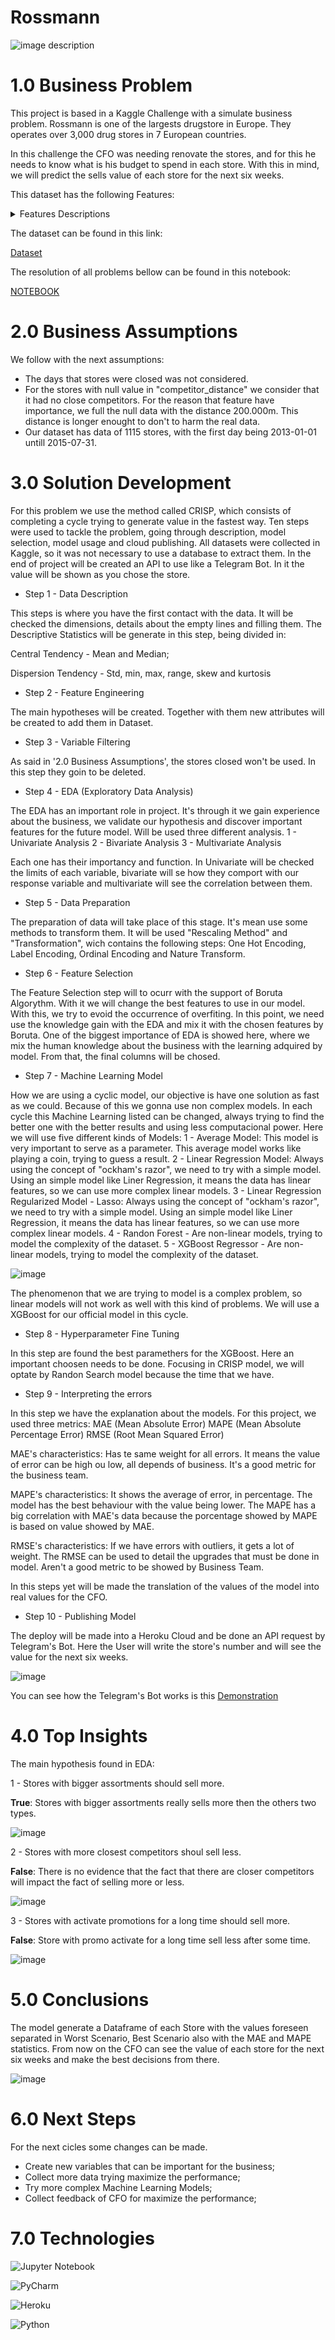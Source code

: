 # Rossmann

![image description](https://repository-images.githubusercontent.com/476548139/91c3cfaa-74ce-4d0a-a349-b787451cc54c)

# 1.0 Business Problem

This project is based in a Kaggle Challenge with a simulate business problem.
Rossmann is one of the largests drugstore in Europe. They operates over 3,000 drug stores in 7 European countries. 

In this challenge the CFO was needing renovate the stores, and for this he needs to know what is his budget to spend in each store. With this in mind, we will predict the sells value of each store for the next six weeks. 

This dataset has the following Features:

<details>
<summary>Features Descriptions</summary>

| Attribute | Description |
| :----- | :----- |
| id | An Id that represents a (Store, Date) duple within the test set |
| Store | Date of the home sale |
| Sales | The turnover for any given day |
| Customers | The number of customers on a given day |
| Open | An indicator for whether the store was open: 0 = closed, 1 = open |
| StateHoliday | Indicates a state holiday. Normally all stores, with few exceptions, are closed on state holidays. |
| SchoolHoliday | Indicates if the (Store, Date) was affected by the closure of public schools |
| StoreType | Differentiates between 4 different store models: a, b, c, d |
| Assortment | Describes an assortment level: a = basic, b = extra, c = extended |
| CompetitionDistance | Distance in meters to the nearest competitor store |
| CompetitionOpenSince[Month/Year] | Gives the approximate year and month of the time the nearest competitor was opened |
| Promo | Indicates whether a store is running a promo on that day |
| Promo2 | Promo2 is a continuing and consecutive promotion for some stores: 0 = store is not participating, 1 = store is participating |
| Promo2Since[Year/Week] | Describes the year and calendar week when the store started participating in Promo2 |
| PromoInterval | describes the consecutive intervals Promo2 is started, naming the months the promotion is started anew. E.g. "Feb,May,Aug,Nov" means each round starts in February, May, August, November of any given year for that store |

 </details>
 
 The dataset can be found in this link:
 
 [Dataset](https://www.kaggle.com/competitions/rossmann-store-sales)  
 
 
 The resolution of all problems bellow can be found in this notebook:
 
 [NOTEBOOK](https://github.com/gustweing/Rossmann/blob/main/Rossmann%20Sales.ipynb)

# 2.0 Business Assumptions

We follow with the next assumptions:

- The days that stores were closed was not considered.
- For the stores with null value in "competitor_distance" we consider that it had no close competitors. For the reason that feature have importance, we full the null data with the distance 200.000m. This distance is longer enought to don't to harm the real data. 
- Our dataset has data of 1115 stores, with the first day being 2013-01-01 untill 2015-07-31.


# 3.0 Solution Development

For this problem we use the method called CRISP, which consists of completing a cycle trying to generate value in the fastest way.
Ten steps were used to tackle the problem, going through description, model selection, model usage and cloud publishing.
All datasets were collected in Kaggle, so it was not necessary to use a database to extract them.
In the end of project will be created an API to use like a Telegram Bot. In it the value will be shown as you chose the store.

* Step 1 - Data Description

This steps is where you have the first contact with the data. It will be checked the dimensions, details about the empty lines and filling them.
The Descriptive Statistics will be generate in this step, being divided in:

Central Tendency - Mean and Median;
  
Dispersion Tendency - Std, min, max, range, skew and kurtosis
 
* Step 2 - Feature Engineering

The main hypotheses will be created. Together with them new attributes will be created to add them in Dataset.

* Step 3 - Variable Filtering

As said in '2.0 Business Assumptions', the stores closed won't be used. In this step they goin to be deleted.

* Step 4 - EDA (Exploratory Data Analysis)

The EDA has an important role in project. It's through it we gain experience about the business, we validate our hypothesis and discover important features for the future model.
Will be used three different analysis.
1 - Univariate Analysis
2 - Bivariate Analysis
3 - Multivariate Analysis

Each one has their importancy and function. 
In Univariate will be checked the limits of each variable, bivariate will se how they comport with our response variable and multivariate will see the correlation between them. 

* Step 5 - Data Preparation

The preparation of data will take place of this stage. It's mean use some methods to transform them.
It will be used "Rescaling Method" and "Transformation", wich contains the following steps: One Hot Encoding, Label Encoding, Ordinal Encoding and Nature Transform.

* Step 6 - Feature Selection

The Feature Selection step will to ocurr with the support of Boruta Algorythm. With it we will change the best features to use in our model. With this, we try to evoid the occurrence of overfiting.
In this point, we need use the knowledge gain with the EDA and mix it with the chosen features by Boruta. One of the biggest importance of EDA is showed here, where we mix the human knowledge about the business with the learning adquired by model. From that, the final columns will be chosed.  

* Step 7 - Machine Learning Model

How we are using a cyclic model, our objective is have one solution as fast as we could. Because of this we gonna use non complex models. In each cycle this Machine Learning listed can be changed, always trying to find the better one with the better results and using less computacional power. 
Here we will use five different kinds of Models:
1 - Average Model: This model is very important to serve as a parameter. This average model works like playing a coin, trying to guess a result.
2 - Linear Regression Model: Always using the concept of "ockham's razor", we need to try with a simple model. Using an simple model like Liner Regression, it means the data has linear features, so we can use more complex linear models.
3 - Linear Regression Regularized Model - Lasso: Always using the concept of "ockham's razor", we need to try with a simple model. Using an simple model like Liner Regression, it means the data has linear features, so we can use more complex linear models.
4 - Randon Forest - Are non-linear models, trying to model the complexity of the dataset.
5 - XGBoost Regressor - Are non-linear models, trying to model the complexity of the dataset.

![image](https://user-images.githubusercontent.com/83656797/178176479-c3666c5e-299e-45f4-8729-ffc428775be5.png)

The phenomenon that we are trying to model is a complex problem, so linear models will not work as well with this kind of problems. We will use a XGBoost for our official model in this cycle.

* Step 8 - Hyperparameter Fine Tuning

In this step are found the best paramethers for the XGBoost. Here an important choosen needs to be done. Focusing in CRISP model, we will optate by Randon Search model because the time that we have.

* Step 9 - Interpreting the errors

In this step we have the explanation about the models. For this project, we used three metrics:
MAE (Mean Absolute Error)
MAPE (Mean Absolute Percentage Error)
RMSE (Root Mean Squared Error)


MAE's characteristics:
Has te same weight for all errors. It means the value of error can be high ou low, all depends of business. It's a good metric for the business team. 

MAPE's characteristics:
It shows the average of error, in percentage. The model has the best behaviour with the value being lower. The MAPE has a big correlation with MAE's data because the porcentage showed by MAPE is based on value showed by MAE.
 
RMSE's characteristics:
If we have errors with outliers, it gets a lot of weight. The RMSE can be used to detail the upgrades that must be done in model. Aren't a good metric to be showed by Business Team. 

In this steps yet will be made the translation of the values of the model into real values for the CFO. 

* Step 10 - Publishing Model

The deploy will be made into a Heroku Cloud and be done an API request by Telegram's Bot.
Here the User will write the store's number and will see the value for the next six weeks.

![image](https://user-images.githubusercontent.com/83656797/179426690-24f7931f-4e03-4c5e-b5e3-6fda201f693d.png)

You can see how the Telegram's Bot works is this [Demonstration](https://www.linkedin.com/feed/update/urn:li:activity:6954601872070426624/)


# 4.0 Top Insights
The main hypothesis found in EDA:

1 - Stores with bigger assortments should sell more.

**True**: Stores with bigger assortments really sells more then the others two types.

![image](https://user-images.githubusercontent.com/83656797/179421670-3eb526dc-3c74-473d-8b4e-188d47e6824f.png)


2 - Stores with more closest competitors shoul sell less.

**False**: There is no evidence that the fact that there are closer competitors will impact the fact of selling more or less.

![image](https://user-images.githubusercontent.com/83656797/179420557-9c745f99-60b4-40a2-b5ac-a6542fb36db7.png)


3 - Stores with activate promotions for a long time should sell more.

**False**: Store with promo activate for a long time sell less after some time.

![image](https://user-images.githubusercontent.com/83656797/179421580-bc70451b-65ec-40f4-a291-56310b35dd7f.png)


# 5.0 Conclusions

The model generate a Dataframe of each Store with the values foreseen separated in Worst Scenario, Best Scenario also with the MAE and MAPE statistics. From now on the CFO can see the value of each store for the next six weeks and make the best decisions from there.

![image](https://user-images.githubusercontent.com/83656797/179425903-9c2d9ad8-84ae-45ca-817b-4dfb5f9d7caf.png)


# 6.0 Next Steps

For the next cicles some changes can be made. 
- Create new variables that can be important for the business;
- Collect more data trying maximize the performance;
- Try more complex Machine Learning Models;
- Collect feedback of CFO for maximize the performance;

# 7.0 Technologies

![Jupyter Notebook](https://img.shields.io/badge/jupyter-%23FA0F00.svg?style=for-the-badge&logo=jupyter&logoColor=white)

![PyCharm](https://img.shields.io/badge/pycharm-143?style=for-the-badge&logo=pycharm&logoColor=black&color=black&labelColor=green)

![Heroku](https://img.shields.io/badge/heroku-%23430098.svg?style=for-the-badge&logo=heroku&logoColor=white)

![Python](https://img.shields.io/badge/python-3670A0?style=for-the-badge&logo=python&logoColor=ffdd54)
